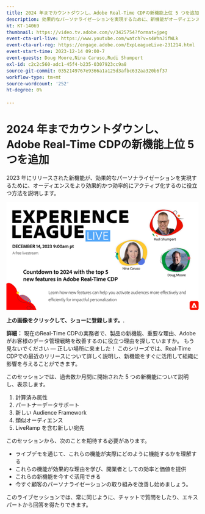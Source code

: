 ```yaml
---
title: 2024 年までカウントダウンし、Adobe Real-Time CDPの新機能上位 5 つを追加
description: 効果的なパーソナライゼーションを実現するために、新機能がオーディエンスをより効果的かつ効率的にアクティブ化するのに役立つ方法を説明します。
kt: KT-14069
thumbnail: https://video.tv.adobe.com/v/3425754?format=jpeg
event-cta-url-live: https://www.youtube.com/watch?v=s4WhnJifWLk
event-cta-url-reg: https://engage.adobe.com/ExpLeagueLive-231214.html
event-start-time: 2023-12-14 09:00-7
event-guests: Doug Moore,Nina Caruso,Rudi Shumpert
exl-id: c2c2c560-adc1-45f4-b235-0307923cc9a8
source-git-commit: 0352149767e9366a1a125d3afbc632aa320b6f37
workflow-type: tm+mt
source-wordcount: '252'
ht-degree: 0%

---
```


# 2024 年までカウントダウンし、Adobe Real-Time CDPの新機能上位 5 つを追加

2023 年にリリースされた新機能が、効果的なパーソナライゼーションを実現するために、オーディエンスをより効果的かつ効率的にアクティブ化するのに役立つ方法を説明します。

[![ExL LIVE 2023 年 12 月 14 日](assets/Dec14_exl_live_banner_web_1920_WebBanner.png)](https://engage.adobe.com/ExpLeagueLive-231214.html)

**上の画像をクリックして、ショーに登録します。**.

**詳細：**
現在のReal-Time CDPの実務者で、製品の新機能、重要な理由、Adobeがお客様のデータ管理戦略を改善するのに役立つ理由を探していますか。 もう見ないでください — 正しい場所に来ました！ このシリーズでは、Real-Time CDPでの最近のリリースについて詳しく説明し、新機能をすぐに活用して組織に影響を与えることができます。

このセッションでは、過去数か月間に開始された 5 つの新機能について説明し、表示します。

1. 計算済み属性
2. パートナーデータサポート
3. 新しい Audience Framework
4. 類似オーディエンス
5. LiveRamp を含む新しい宛先

このセッションから、次のことを期待する必要があります。

* ライブデモを通じて、これらの機能が実際にどのように機能するかを理解する
* これらの機能が効果的な理由を学び、開業者としての効率と価値を提供
* これらの新機能を今すぐ活用できる
* 今すぐ顧客のパーソナライゼーションの取り組みを改善し始めましょう。

このライブセッションでは、常に同じように、チャットで質問をしたり、エキスパートから回答を得たりできます。



